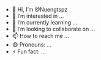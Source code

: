 - 👋 Hi, I’m @Nuengtspz
- 👀 I’m interested in ...
- 🌱 I’m currently learning ...
- 💞️ I’m looking to collaborate on ...
- 📫 How to reach me ...
- 😄 Pronouns: ...
- ⚡ Fun fact: ...

<!---
Nuengtspz/Nuengtspz is a ✨ special ✨ repository because its `README.md` (this file) appears on your GitHub profile.
You can click the Preview link to take a look at your changes.
--->
